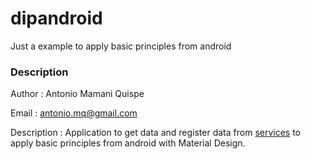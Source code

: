 # dipandroid
Just a example to apply basic principles from android

### Description
Author      : Antonio Mamani Quispe

Email       : antonio.mq@gmail.com

Description : Application to get data and register data from [services](http://dipandroid-ucb.herokuapp.com)
              to apply basic principles from android with  Material Design.
 

